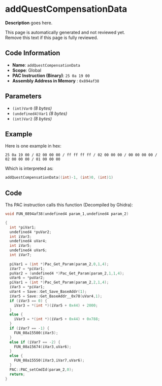 # addQuestCompensationData

**Description** goes here.

This page is automatically generated and not reviewed yet.<br>Remove this text if this page is fully reviewed.

## Code Information

- **Name**: `addQuestCompensationData`
- **Scope**: Global
- **PAC Instruction (Binary)**: `25 0a 19 00`
- **Assembly Address in Memory** : `0x894af38`

## Parameters

- `(int)Var0` *(8 bytes)*
- `(undefined4)Var1` *(8 bytes)*
- `(int)Var2` *(8 bytes)*

## Example

Here is one example in hex:

```25 0a 19 00 / 02 00 00 00 / ff ff ff ff / 02 00 00 00 / 00 00 00 00 / 02 00 00 00 / 01 00 00 00```

Which is interpreted as:

```c
addQuestCompensationData((int)-1, (int)0, (int)1)
```

## Code

Ths PAC instruction calls this function (Decompiled by Ghidra):

```c
void FUN_0894af38(undefined4 param_1,undefined4 param_2)

{
  int *piVar1;
  undefined4 *puVar2;
  int iVar3;
  undefined4 uVar4;
  int iVar5;
  undefined4 uVar6;
  int iVar7;
  
  piVar1 = (int *)Pac_Get_Param(param_2,0,1,4);
  iVar7 = *piVar1;
  puVar2 = (undefined4 *)Pac_Get_Param(param_2,1,1,4);
  uVar6 = *puVar2;
  piVar1 = (int *)Pac_Get_Param(param_2,2,1,4);
  iVar3 = *piVar1;
  uVar4 = Save::Get_Save_BaseAddr(1);
  iVar5 = Save::Get_BaseAddr__0x78(uVar4,1);
  if (iVar3 == 0) {
    iVar3 = *(int *)(iVar5 + 0x44) + 2000;
  }
  else {
    iVar3 = *(int *)(iVar5 + 0x44) + 0x788;
  }
  if (iVar7 == -1) {
    FUN_08a15500(iVar3);
  }
  else if (iVar7 == -2) {
    FUN_08a15674(iVar3,uVar6);
  }
  else {
    FUN_08a15550(iVar3,iVar7,uVar6);
  }
  PAC::PAC_setCmdId(param_2,0);
  return;
}
```

